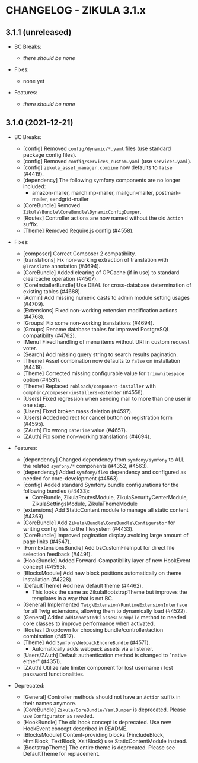 # CHANGELOG - ZIKULA 3.1.x

## 3.1.1 (unreleased)

- BC Breaks:
  - _there should be none_

- Fixes:
  - none yet

- Features:
  - _there should be none_

## 3.1.0 (2021-12-21)

- BC Breaks:
  - [config] Removed `config/dynamic/*.yaml` files (use standard package config files).
  - [config] Removed `config/services_custom.yaml` (use `services.yaml`).
  - [config] `zikula_asset_manager.combine` now defaults to `false` (#4419).
  - [dependency] The following symfony components are no longer included:
    - amazon-mailer, mailchimp-mailer, mailgun-mailer, postmark-mailer, sendgrid-mailer
  - [CoreBundle] Removed `Zikula\Bundle\CoreBundle\DynamicConfigDumper`.
  - [Routes] Controller actions are now named without the old `Action` suffix.
  - [Theme] Removed Require.js config (#4558).

- Fixes:
  - [composer] Correct Composer 2 compatibilty.
  - [translations] Fix non-working extraction of translation with `@Translate` annotation (#4694).
  - [CoreBundle] Added clearing of OPCache (if in use) to standard clearcache operation (#4507).
  - [CoreInstallerBundle] Use DBAL for cross-database determination of existing tables (#4688).
  - [Admin] Add missing numeric casts to admin module setting usages (#4709).
  - [Extensions] Fixed non-working extension modification actions (#4768).
  - [Groups] Fix some non-working translations (#4694).
  - [Groups] Rename database tables for improved PostgreSQL compatibilty (#4762).
  - [Menu] Fixed handling of menu items without URI in custom request voter.
  - [Search] Add missing query string to search results pagination.
  - [Theme] Asset combination now defaults to `false` on installation (#4419).
  - [Theme] Corrected missing configurable value for `trimwhitespace` option (#4531).
  - [Theme] Replaced `robloach/component-installer` with `oomphinc/composer-installers-extender` (#4558).
  - [Users] Fixed regression when sending mail to more than one user in one step.
  - [Users] Fixed broken mass deletion (#4597).
  - [Users] Added redirect for cancel button on registration form (#4595).
  - [ZAuth] Fix wrong `DateTime` value (#4657).
  - [ZAuth] Fix some non-working translations (#4694).

- Features:
  - [dependency] Changed dependency from `symfony/symfony` to ALL the related `symfony/*` components (#4352, #4563).
  - [dependency] Added `symfony/flex` dependency and configured as needed for core-development (#4563).
  - [config] Added standard Symfony bundle configurations for the following bundles (#4433):
    - CoreBundle, ZikulaRoutesModule, ZikulaSecurityCenterModule, ZikulaSettingsModule, ZikulaThemeModule
  - [extensions] Add StaticContent module to manage all static content (#4369).
  - [CoreBundle] Add `Zikula\Bundle\CoreBundle\Configurator` for writing config files to the filesystem (#4433).
  - [CoreBundle] Improved pagination display avoiding large amount of page links (#4547).
  - [FormExtensionsBundle] Add bsCustomFileInput for direct file selection feedback (#4491).
  - [HookBundle] Added Forward-Compatibility layer of new HookEvent concept (#4593).
  - [BlocksModule] Add new block positions automatically on theme installation (#4228). 
  - [DefaultTheme] Add new default theme (#4462).
    - This looks the same as ZikulaBootstrapTheme but improves the templates in a way that is not BC.
  - [General] Implemented `Twig\Extension\RuntimeExtensionInterface` for all Twig extensions, allowing them to dynamically load (#4522).
  - [General] Added `addAnnotatedClassesToCompile` method to needed core classes to improve performance when activated.
  - [Routes] Dropdown for choosing bundle/controller/action combination (#4517).
  - [Theme] Add `Symfony\WebpackEncoreBundle` (#4571).
    - Automatically adds webpack assets via a listener.
  - [Users/ZAuth] Default authentication method is changed to "native either" (#4351).
  - [ZAuth] Utilize rate limiter component for lost username / lost password functionalities.

- Deprecated:
  - [General] Controller methods should not have an `Action` suffix in their names anymore.
  - [CoreBundle] `Zikula/CoreBundle/YamlDumper` is deprecated. Please use `Configurator` as needed.
  - [HookBundle] The old hook concept is deprecated. Use new HookEvent concept described in README.
  - [BlocksModule] Content-providing blocks (FincludeBlock, HtmlBlock, TextBlock, XsltBlock) use StaticContentModule instead.
  - [BootstrapTheme] The entire theme is deprecated. Please see DefaultTheme for replacement.

